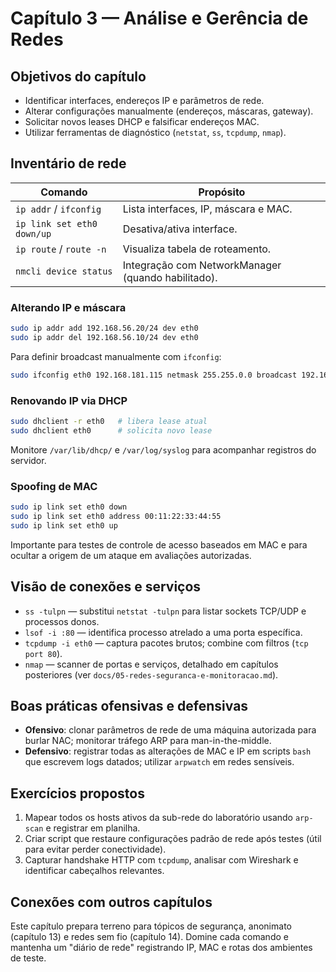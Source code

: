 # Capítulo 3 — Análise e Gerência de Redes

## Objetivos do capítulo
- Identificar interfaces, endereços IP e parâmetros de rede.
- Alterar configurações manualmente (endereços, máscaras, gateway).
- Solicitar novos leases DHCP e falsificar endereços MAC.
- Utilizar ferramentas de diagnóstico (`netstat`, `ss`, `tcpdump`, `nmap`).

## Inventário de rede
| Comando | Propósito |
| --- | --- |
| `ip addr` / `ifconfig` | Lista interfaces, IP, máscara e MAC. |
| `ip link set eth0 down/up` | Desativa/ativa interface. |
| `ip route` / `route -n` | Visualiza tabela de roteamento. |
| `nmcli device status` | Integração com NetworkManager (quando habilitado). |

### Alterando IP e máscara
```bash
sudo ip addr add 192.168.56.20/24 dev eth0
sudo ip addr del 192.168.56.10/24 dev eth0
```
Para definir broadcast manualmente com `ifconfig`:
```bash
sudo ifconfig eth0 192.168.181.115 netmask 255.255.0.0 broadcast 192.168.1.255
```

### Renovando IP via DHCP
```bash
sudo dhclient -r eth0   # libera lease atual
sudo dhclient eth0      # solicita novo lease
```
Monitore `/var/lib/dhcp/` e `/var/log/syslog` para acompanhar registros do servidor.

### Spoofing de MAC
```bash
sudo ip link set eth0 down
sudo ip link set eth0 address 00:11:22:33:44:55
sudo ip link set eth0 up
```
Importante para testes de controle de acesso baseados em MAC e para ocultar a origem de um ataque em avaliações autorizadas.

## Visão de conexões e serviços
- `ss -tulpn` — substitui `netstat -tulpn` para listar sockets TCP/UDP e processos donos.
- `lsof -i :80` — identifica processo atrelado a uma porta específica.
- `tcpdump -i eth0` — captura pacotes brutos; combine com filtros (`tcp port 80`).
- `nmap` — scanner de portas e serviços, detalhado em capítulos posteriores (ver `docs/05-redes-seguranca-e-monitoracao.md`).

## Boas práticas ofensivas e defensivas
- **Ofensivo**: clonar parâmetros de rede de uma máquina autorizada para burlar NAC; monitorar tráfego ARP para man-in-the-middle.
- **Defensivo**: registrar todas as alterações de MAC e IP em scripts `bash` que escrevem logs datados; utilizar `arpwatch` em redes sensíveis.

## Exercícios propostos
1. Mapear todos os hosts ativos da sub-rede do laboratório usando `arp-scan` e registrar em planilha.
2. Criar script que restaure configurações padrão de rede após testes (útil para evitar perder conectividade).
3. Capturar handshake HTTP com `tcpdump`, analisar com Wireshark e identificar cabeçalhos relevantes.

## Conexões com outros capítulos
Este capítulo prepara terreno para tópicos de segurança, anonimato (capítulo 13) e redes sem fio (capítulo 14). Domine cada comando e mantenha um "diário de rede" registrando IP, MAC e rotas dos ambientes de teste.
